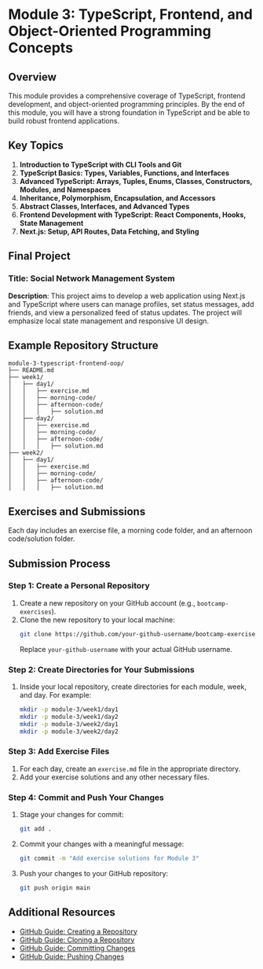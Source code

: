 
# Module 3: TypeScript, Frontend, and Object-Oriented Programming Concepts

## Overview
This module provides a comprehensive coverage of TypeScript, frontend development, and object-oriented programming principles. By the end of this module, you will have a strong foundation in TypeScript and be able to build robust frontend applications.

## Key Topics
1. **Introduction to TypeScript with CLI Tools and Git**
2. **TypeScript Basics: Types, Variables, Functions, and Interfaces**
3. **Advanced TypeScript: Arrays, Tuples, Enums, Classes, Constructors, Modules, and Namespaces**
4. **Inheritance, Polymorphism, Encapsulation, and Accessors**
5. **Abstract Classes, Interfaces, and Advanced Types**
6. **Frontend Development with TypeScript: React Components, Hooks, State Management**
7. **Next.js: Setup, API Routes, Data Fetching, and Styling**

## Final Project
### Title: Social Network Management System
**Description**: This project aims to develop a web application using Next.js and TypeScript where users can manage profiles, set status messages, add friends, and view a personalized feed of status updates. The project will emphasize local state management and responsive UI design.

## Example Repository Structure
```
module-3-typescript-frontend-oop/
├── README.md
├── week1/
│   ├── day1/
│   │   ├── exercise.md
│   │   ├── morning-code/
│   │   ├── afternoon-code/
│   │   │   ├── solution.md
│   ├── day2/
│   │   ├── exercise.md
│   │   ├── morning-code/
│   │   ├── afternoon-code/
│   │   │   ├── solution.md
├── week2/
│   ├── day1/
│   │   ├── exercise.md
│   │   ├── morning-code/
│   │   ├── afternoon-code/
│   │   │   ├── solution.md
```

## Exercises and Submissions
Each day includes an exercise file, a morning code folder, and an afternoon code/solution folder.

## Submission Process

### Step 1: Create a Personal Repository
1. Create a new repository on your GitHub account (e.g., `bootcamp-exercises`).
2. Clone the new repository to your local machine:
   ```sh
   git clone https://github.com/your-github-username/bootcamp-exercises.git
   ```
   Replace `your-github-username` with your actual GitHub username.

### Step 2: Create Directories for Your Submissions
1. Inside your local repository, create directories for each module, week, and day. For example:
   ```sh
   mkdir -p module-3/week1/day1
   mkdir -p module-3/week1/day2
   mkdir -p module-3/week2/day1
   mkdir -p module-3/week2/day2
   ```

### Step 3: Add Exercise Files
1. For each day, create an `exercise.md` file in the appropriate directory.
2. Add your exercise solutions and any other necessary files.

### Step 4: Commit and Push Your Changes
1. Stage your changes for commit:
   ```sh
   git add .
   ```
2. Commit your changes with a meaningful message:
   ```sh
   git commit -m "Add exercise solutions for Module 3"
   ```
3. Push your changes to your GitHub repository:
   ```sh
   git push origin main
   ```

## Additional Resources
- [GitHub Guide: Creating a Repository](https://docs.github.com/en/github/creating-cloning-and-archiving-repositories/creating-a-new-repository)
- [GitHub Guide: Cloning a Repository](https://docs.github.com/en/github/creating-cloning-and-archiving-repositories/cloning-a-repository)
- [GitHub Guide: Committing Changes](https://docs.github.com/en/github/managing-files-in-a-repository/committing-and-viewing-changes-to-your-project)
- [GitHub Guide: Pushing Changes](https://docs.github.com/en/github/using-git/pushing-commits-to-a-remote-repository)
